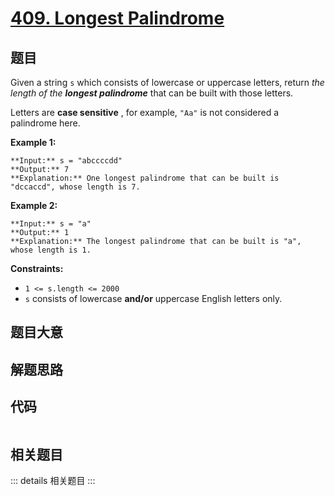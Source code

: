 # [409. Longest Palindrome](https://leetcode.com/problems/longest-palindrome)

## 题目

Given a string `s` which consists of lowercase or uppercase letters, return
_the length of the **longest palindrome**_  that can be built with those
letters.

Letters are **case sensitive** , for example, `"Aa"` is not considered a
palindrome here.



**Example 1:**

    
    
    **Input:** s = "abccccdd"
    **Output:** 7
    **Explanation:** One longest palindrome that can be built is "dccaccd", whose length is 7.
    

**Example 2:**

    
    
    **Input:** s = "a"
    **Output:** 1
    **Explanation:** The longest palindrome that can be built is "a", whose length is 1.
    



**Constraints:**

  * `1 <= s.length <= 2000`
  * `s` consists of lowercase **and/or** uppercase English letters only.


## 题目大意

## 解题思路

## 代码

```javascript

```

## 相关题目

::: details 相关题目
:::
